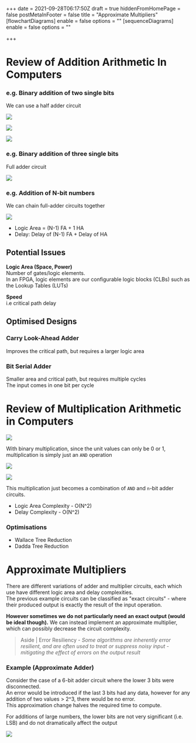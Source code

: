 +++
date = 2021-09-28T06:17:50Z
draft = true
hiddenFromHomePage = false
postMetaInFooter = false
title = "Approximate Multipliers"
[flowchartDiagrams]
enable = false
options = ""
[sequenceDiagrams]
enable = false
options = ""

+++
# Review of Addition Arithmetic In Computers

### e.g. Binary addition of two single bits

We can use a half adder circuit

![](/uploads/20210928-snipaste_2021-09-28_16-20-45.jpg)

![](/uploads/20210928-snipaste_2021-09-28_16-20-49.jpg)

![](/uploads/20210928-snipaste_2021-09-28_16-20-15.jpg)

### e.g. Binary addition of three single bits

Full adder circuit

![](/uploads/20210928-snipaste_2021-09-28_16-21-47.jpg)

### e.g. Addition of N-bit numbers

We can chain full-adder circuits together

![](/uploads/20210928-snipaste_2021-09-28_16-22-44.jpg)

* Logic Area = (N-1) FA + 1 HA
* Delay: Delay of (N-1) FA + Delay of HA

## Potential Issues

**Logic Area (Space, Power)**  
Number of gates/logic elements.  
In an FPGA, logic elements are our configurable logic blocks (CLBs) such as the Lookup Tables (LUTs)

**Speed**  
i.e critical path delay

## Optimised Designs

### Carry Look-Ahead Adder

Improves the critical path, but requires a larger logic area

### Bit Serial Adder

Smaller area and critical path, but requires multiple cycles  
The input comes in one bit per cycle

# Review of Multiplication Arithmetic in Computers

![](/uploads/20210928-snipaste_2021-09-28_16-30-49.jpg)

With binary multiplication, since the unit values can only be 0 or 1, multiplication is simply just an `AND` operation

![](/uploads/20210928-snipaste_2021-09-28_16-32-18.jpg)

![](/uploads/20210928-snipaste_2021-09-28_16-32-26.jpg)

This multiplication just becomes a combination of `AND` and `n`-bit adder circuits.

* Logic Area Complexity - O(N^2)
* Delay Complexity - O(N^2)

### Optimisations

* Wallace Tree Reduction
* Dadda Tree Reduction

# Approximate Multipliers

There are different variations of adder and multiplier circuits, each which use have different logic area and delay complexities.  
The previous example circuits can be classified as "exact circuits" - where their produced output is exactly the result of the input operation.

**However sometimes we do not particularly need an exact output (would be ideal though).** We can instead implement an approximate multiplier, which can possibly decrease the circuit complexity.

> Aside | Error Resiliency - _Some algorithms are inherently error resilient, and are often used to treat or suppress noisy input - mitigating the effect of errors on the output result_

### Example (Approximate Adder)

Consider the case of a 6-bit adder circuit where the lower 3 bits were disconnected.  
An error would be introduced if the last 3 bits had any data, however for any addition of two values > 2^3, there would be no error.  
This approximation change halves the required time to compute.

For additions of large numbers, the lower bits are not very significant (i.e. LSB) and do not dramatically affect the output

![](/uploads/20210928-snipaste_2021-09-28_16-48-19.jpg)